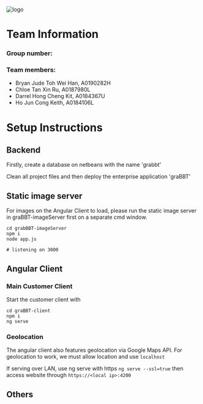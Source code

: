 ![logo](https://i.imgur.com/WtqFOwP.png)

# Team Information

### Group number: 
### Team members:
- Bryan Jude Toh Wei Han, A0190282H
- Chloe Tan Xin Ru, A0187980L
- Darrel Hong Cheng Kit, A0184367U
- Ho Jun Cong Keith, A0184106L 

# Setup Instructions

## Backend

Firstly, create a database on netbeans with the name 'grabbt'

Clean all project files and then deploy the enterprise application 'graBBT'

## Static image server

For images on the Angular Client to load, please run the static image server in graBBT-imageServer first on a separate cmd window.

```
cd grabBBT-imageServer
npm i
node app.js

# listening on 3000
```

## Angular Client

### Main Customer Client

Start the customer client with

```
cd graBBT-client
npm i
ng serve
```

### Geolocation

The angular client also features geolocation via Google Maps API. 
For geolocation to work, we must allow location and use `localhost`

If serving over LAN, use ng serve with https
`ng serve --ssl=true`
then access website through
`https://<local ip>:4200`


## Others


